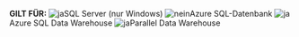<Token>**GILT FÜR:** ![ja](media/yes.png)SQL Server (nur Windows) ![nein](media/no.png)Azure SQL-Datenbank ![ja](media/yes.png)Azure SQL Data Warehouse ![ja](media/yes.png)Parallel Data Warehouse </Token>
